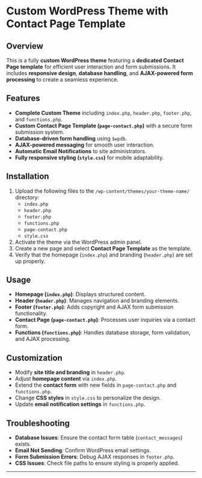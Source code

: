 
# Custom WordPress Theme with Contact Page Template

## Overview
This is a fully **custom WordPress theme** featuring a **dedicated Contact Page template** for efficient user interaction and form submissions. It includes **responsive design**, **database handling**, and **AJAX-powered form processing** to create a seamless experience.

## Features
- **Complete Custom Theme** including `index.php`, `header.php`, `footer.php`, and `functions.php`.
- **Custom Contact Page Template (`page-contact.php`)** with a secure form submission system.
- **Database-driven form handling** using `$wpdb`.
- **AJAX-powered messaging** for smooth user interaction.
- **Automatic Email Notifications** to site administrators.
- **Fully responsive styling (`style.css`)** for mobile adaptability.

## Installation
1. Upload the following files to the `/wp-content/themes/your-theme-name/` directory:
   - `index.php`
   - `header.php`
   - `footer.php`
   - `functions.php`
   - `page-contact.php`
   - `style.css`
2. Activate the theme via the WordPress admin panel.
3. Create a new page and select **Contact Page Template** as the template.
4. Verify that the homepage (`index.php`) and branding (`header.php`) are set up properly.

## Usage
- **Homepage (`index.php`)**: Displays structured content.
- **Header (`header.php`)**: Manages navigation and branding elements.
- **Footer (`footer.php`)**: Adds copyright and AJAX form submission functionality.
- **Contact Page (`page-contact.php`)**: Processes user inquiries via a contact form.
- **Functions (`functions.php`)**: Handles database storage, form validation, and AJAX processing.

## Customization
- Modify **site title and branding** in `header.php`.
- Adjust **homepage content** via `index.php`.
- Extend the **contact form** with new fields in `page-contact.php` and `functions.php`.
- Change **CSS styles** in `style.css` to personalize the design.
- Update **email notification settings** in `functions.php`.

## Troubleshooting
- **Database Issues**: Ensure the contact form table (`contact_messages`) exists.
- **Email Not Sending**: Confirm WordPress email settings.
- **Form Submission Errors**: Debug AJAX responses in `footer.php`.
- **CSS Issues**: Check file paths to ensure styling is properly applied.

---
